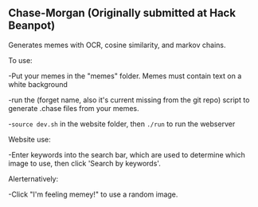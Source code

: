 Chase-Morgan (Originally submitted at Hack Beanpot)
-----------------------------------------------
Generates memes with OCR, cosine similarity, and markov chains.

To use:

  -Put your memes in the "memes" folder. Memes must contain text on a white background
  
  -run the (forget name, also it's current missing from the git repo) script to generate .chase files from your memes.
  
  -`source dev.sh` in the website folder, then `./run` to run the webserver
  
 Website use:
 
  -Enter keywords into the search bar, which are used to determine which image to use, then click 'Search by keywords'.
  
  Alerternatively:
  
  -Click "I'm feeling memey!" to use a random image.
